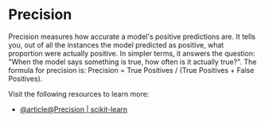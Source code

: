 # Precision

Precision measures how accurate a model's positive predictions are. It tells you, out of all the instances the model predicted as positive, what proportion were actually positive. In simpler terms, it answers the question: "When the model says something is true, how often is it actually true?". The formula for precision is: Precision = True Positives / (True Positives + False Positives).

Visit the following resources to learn more:

- [@article@Precision | scikit-learn](https://scikit-learn.org/stable/modules/generated/sklearn.metrics.precision_score.html)
